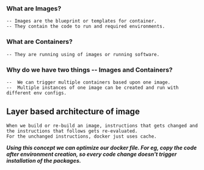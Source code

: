 ### What are Images?

    -- Images are the blueprint or templates for container.
    -- They contain the code to run and required environments.

### What are Containers?

    -- They are running using of images or running software.

### Why do we have two things -- Images and Containers?

    --  We can trigger multiple containers based upon one image.
    --  Multiple instances of one image can be created and run with different env configs.

## Layer based architecture of image

    When we build or re-build an image, instructions that gets changed and the instructions that follows gets re-evaluated.
    For the unchanged instructions, docker just uses cache.

<strong><em>Using this concept we can optimize our docker file. For eg, copy the code after environment creation, so every code change doesn't trigger installation of the packages.</em></strong>